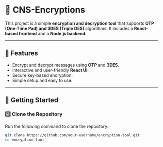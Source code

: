 # 🔐 CNS-Encryptions

This project is a simple **encryption and decryption tool** that supports **OTP (One-Time Pad) and 3DES (Triple DES)** algorithms. It includes a **React-based frontend** and a **Node.js backend**.

---

## 📌 Features
- Encrypt and decrypt messages using **OTP** and **3DES**.
- Interactive and user-friendly **React UI**.
- Secure key-based encryption.
- Simple setup and easy to use.

---

## 🚀 Getting Started

### 1️⃣ Clone the Repository
Run the following command to clone the repository:

```sh
git clone https://github.com/your-username/encryption-tool.git
cd encryption-tool
